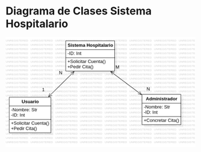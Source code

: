 # Diagrama de Clases Sistema Hospitalario

<img src="https://github.com/GermanOjeda/Tarea-ETS/blob/main/Diagramas%20de%20Clases/Sistema%20Hospitalario/Img/Sistema%20Hospitalario.png?raw=true">